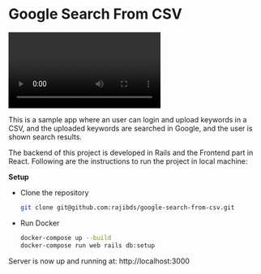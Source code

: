 # Google Search From CSV

![Demo](screenshot/workflow.mov)

This is a sample app where an user can login and upload keywords in a CSV, and the uploaded keywords are searched in Google, and the user is shown search results.

The backend of this project is developed in Rails and the Frontend part in React. Following are the instructions to run the project in local machine:

**Setup**

- Clone the repository

  ```bash
  git clone git@github.com:rajibds/google-search-from-csv.git
  ```

- Run Docker

  ```bash
  docker-compose up --build
  docker-compose run web rails db:setup
  ```

Server is now up and running at: http://localhost:3000
